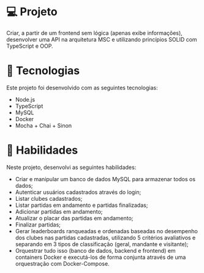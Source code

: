 # 💻 Projeto
Criar, a partir de um frontend sem lógica (apenas exibe informações), desenvolver uma API na arquitetura MSC e utilizando princípios SOLID com TypeScript e OOP.
# 🚀 Tecnologias
Este projeto foi desenvolvido com as seguintes tecnologias:
- Node.js
- TypeScript
- MySQL
- Docker
- Mocha + Chai + Sinon
# 📌 Habilidades
Neste projeto, desenvolvi as seguintes habilidades:
- Criar e manipular um banco de dados MySQL para armazenar todos os dados;
- Autenticar usuários cadastrados através do login;
- Listar clubes cadastrados;
- Listar partidas em andamento e partidas finalizadas;
- Adicionar partidas em andamento;
- Atualizar o placar das partidas em andamento;
- Finalizar partidas;
- Gerar leaderboards ranqueadas e ordenadas baseadas no desempenho dos clubes nas partidas cadastradas, utilizando 5 critérios avaliativos e separando em 3 tipos de classificação (geral, mandante e visitante);
- Orquestrar tudo isso (banco de dados, backend e frontend) em containers Docker e executá-los de forma conjunta através de uma orquestração com Docker-Compose.
